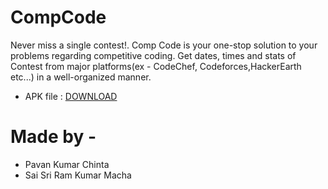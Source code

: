 # CompCode
 Never miss a single contest!. Comp Code is your one-stop solution to your problems regarding competitive coding. Get dates, times and stats of Contest from major platforms(ex - CodeChef, Codeforces,HackerEarth etc...) in a well-organized manner.
 
  - APK file : <a href="https://github.com/mr-white-hat/CompCode/raw/master/app/release/app-release.apk">DOWNLOAD</a>

# Made by - 
 - Pavan Kumar Chinta
 - Sai Sri Ram Kumar Macha
